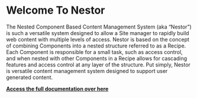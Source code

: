 # Welcome To Nestor

The Nested Component Based Content Management System (aka “Nestor”) is such a versatile system designed to allow a Site manager to rapidly build web content with multiple levels of access.  Nestor is based on the concept of combining Components into a nested structure referred to as a Recipe.   Each Component is responsible for a small task, such as access control, and when nested with other Components in a Recipe allows for cascading features and access control at any layer of the structure.   Put simply, Nestor is versatile content management system designed to support user generated content.   

**[ Access the full documentation over here ](https://nestor-cms.github.io/docs/)**
